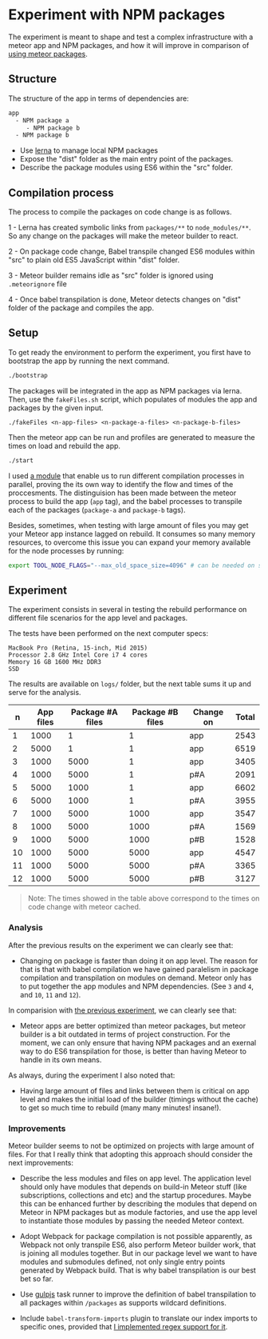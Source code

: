 # Experiment with NPM packages

The experiment is meant to shape and test a complex infrastructure with a meteor app and NPM packages, and how it will improve in comparison of [using meteor packages](../with-meteor-packages/README.md).

## Structure

The structure of the app in terms of dependencies are:

``` bash
app
  - NPM package a
     - NPM package b
  - NPM package b
```

- Use [lerna](https://lernajs.io/) to manage local NPM packages
- Expose the "dist" folder as the main entry point of the packages.
- Describe the package modules using ES6 within the "src" folder.

## Compilation process

The process to compile the packages on code change is as follows.

1 - Lerna has created symbolic links from `packages/**` to `node_modules/**`. So any change on the packages will make the meteor builder to react.

2 - On package code change, Babel transpile changed ES6 modules within "src" to plain old ES5 JavaScript within "dist" folder.

3 - Meteor builder remains idle as "src" folder is ignored using `.meteorignore` file

4 - Once babel transpilation is done, Meteor detects changes on "dist" folder of the package and compiles the app.

## Setup

To get ready the environment to perform the experiment, you first have to bootstrap the app by running the next command.

``` bash
./bootstrap
```

 The packages will be integrated in the app as NPM packages via lerna. Then, use the `fakeFiles.sh` script, which populates of modules the app and packages by the given input.

``` shell
./fakeFiles <n-app-files> <n-package-a-files> <n-package-b-files>
```

Then the meteor app can be run and profiles are generated to measure the times on load and rebuild the app.

``` bash
./start
```

I used [a module](https://www.npmjs.com/package/concurrently) that enable us to run different compilation processes in parallel, proving the its own way to identify the flow and times of the proccesments. The distinguision has been made between the meteor process to build the app (`app` tag), and the babel processes to transpile each of the packages (`package-a` and `package-b` tags).

Besides, sometimes, when testing with large amount of files you may get your Meteor app instance lagged on rebuild. It consumes so many memory resources, to overcome this issue you can expand your memory available for the node processes by running:

``` bash
export TOOL_NODE_FLAGS="--max_old_space_size=4096" # can be needed on secenarios with many files
```

## Experiment

The experiment consists in several in testing the rebuild performance on different file scenarios for the app level and packages.

The tests have been performed on the next computer specs:

``` shell
MacBook Pro (Retina, 15-inch, Mid 2015)
Processor 2.8 GHz Intel Core i7 4 cores
Memory 16 GB 1600 MHz DDR3
SSD
```

The results are available on `logs/` folder, but the next table sums it up and serve for the analysis.

| n  | App files | Package #A files | Package #B files | Change on | Total |
|----|-----------|------------------|------------------|-----------|-------|
| 1  |    1000   |         1        |         1        |    app    | 2543  |
| 2  |    5000   |         1        |         1        |    app    | 6519  |
| 3  |    1000   |       5000       |         1        |    app    | 3405  |
| 4  |    1000   |       5000       |         1        |    p#A    | 2091  |
| 5  |    5000   |       1000       |         1        |    app    | 6602  |
| 6  |    5000   |       1000       |         1        |    p#A    | 3955  |
| 7  |    1000   |       5000       |       1000       |    app    | 3547  |
| 8  |    1000   |       5000       |       1000       |    p#A    | 1569  |
| 9  |    1000   |       5000       |       1000       |    p#B    | 1528  |
| 10 |    1000   |       5000       |       5000       |    app    | 4547  |
| 11 |    1000   |       5000       |       5000       |    p#A    | 3365  |
| 12 |    1000   |       5000       |       5000       |    p#B    | 3127  |

> Note: The times showed in the table above correspond to the times on code change with meteor cached.

### Analysis

After the previous results on the experiment we can clearly see that:

- Changing on package is faster than doing it on app level. The reason for that is that with babel compilation we have gained paralelism in package compilation and transpilation on modules on demand. Meteor only has to put together the app modules and NPM dependencies. (See `3` and `4`, and `10`, `11` and `12`).

In comparision with [the previous experiment](../with-meteor-packages/README.md#Analysis), we can clearly see that:

- Meteor apps are better optimized than meteor packages, but meteor builder is a bit outdated in terms of project construction. For the moment, we can only ensure that having NPM packages and an exernal way to do ES6 transpilation for those, is better than having Meteor to handle in its own means.

As always, during the experiment I also noted that:

- Having large amount of files and links between them is critical on app level and makes the initial load of the builder (timings without the cache) to get so much time to rebuild (many many minutes! insane!).

### Improvements

Meteor builder seems to not be optimized on projects with large amount of files. For that I really think that adopting this approach should consider the next improvements:

- Describe the less modules and files on app level. The application level should only have modules that depends on build-in Meteor stuff (like subscriptions, collections and etc) and the startup procedures. Maybe this can be enhanced further by describing the modules that depend on Meteor in NPM packages but as module factories, and use the app level to instantiate those modules by passing the needed Meteor context.

- Adopt Webpack for package compilation is not possible apparently, as Webpack not only transpile ES6, also perform Meteor builder work, that is joining all modules together. But in our package level we want to have modules and submodules defined, not only single entry points generated by Webpack build. That is why babel transpilation is our best bet so far.

- Use [gulpjs](https://gulpjs.com/) task runner to improve the definition of babel transpilation to all packages within `/packages` as supports wildcard definitions.

- Include `babel-transform-imports` plugin to translate our index imports to specific ones, provided that [I implemented regex support for it](https://bitbucket.org/amctheatres/babel-transform-imports).
